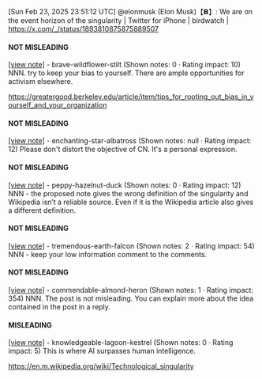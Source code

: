 [Sun Feb 23, 2025 23:51:12 UTC] @elonmusk (Elon Musk)【𝗕】: We are on the event horizon of the singularity | Twitter for iPhone | birdwatch | https://x.com/_/status/1893810875875889507

#### NOT MISLEADING

[[view note]](https://x.com/i/birdwatch/n/1893840927820550214) - brave-wildflower-stilt (Shown notes: 0 · Rating impact: 10)
NNN. try to keep your bias to yourself. There are ample opportunities for activism elsewhere.

https://greatergood.berkeley.edu/article/item/tips_for_rooting_out_bias_in_yourself_and_your_organization

#### NOT MISLEADING

[[view note]](https://x.com/i/birdwatch/n/1893825101113541105) - enchanting-star-albatross (Shown notes: null · Rating impact: 12)
Please don't distort the objective of CN. It's a personal expression. 

#### NOT MISLEADING

[[view note]](https://x.com/i/birdwatch/n/1893816424423952773) - peppy-hazelnut-duck (Shown notes: 0 · Rating impact: 12)
NNN - the proposed note gives the wrong definition of the singularity and Wikipedia isn’t a reliable source. Even if it is the Wikipedia article also gives a different definition. 

#### NOT MISLEADING

[[view note]](https://x.com/i/birdwatch/n/1893815398111285699) - tremendous-earth-falcon (Shown notes: 2 · Rating impact: 54)
NNN - keep your low information comment to the comments.

#### NOT MISLEADING

[[view note]](https://x.com/i/birdwatch/n/1893815260961964290) - commendable-almond-heron (Shown notes: 1 · Rating impact: 354)
NNN. The post is not misleading. You can explain more about the idea contained in the post in a reply. 

#### MISLEADING

[[view note]](https://x.com/i/birdwatch/n/1893814086871224830) - knowledgeable-lagoon-kestrel (Shown notes: 0 · Rating impact: 5)
This is where AI surpasses human intelligence. 

https://en.m.wikipedia.org/wiki/Technological_singularity
